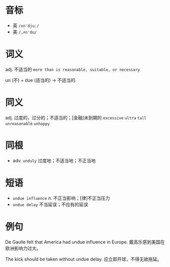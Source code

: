# 音标

- 英 `/ʌn'djuː/`
- 美 `/,ʌn'du/`

# 词义

adj. 不适当的
`more than is reasonable, suitable, or necessary`



un (不) + due (适当的) → 不适当的

# 同义

adj. 过度的，过分的；不适当的；[金融]未到期的
`excessive` `ultra` `tall` `unreasonable` `unhappy`

# 同根

- adv. `unduly` 过度地；不适当地；不正当地

# 短语

- `undue influence` n. 不正当影响；[律]不正当压力
- `undue delay` 不当延误；不应有的延误

# 例句

De Gaulle felt that America had undue influence in Europe.
戴高乐感到美国在欧洲影响力过大。

The kick should be taken without undue delay.
应立即开球，不得无故拖延。


